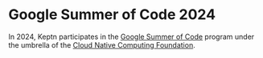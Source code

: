 # Google Summer of Code 2024

In 2024, Keptn participates in the [Google Summer of Code](https://summerofcode.withgoogle.com/) program under the 
umbrella of the [Cloud Native Computing Foundation](https://www.cncf.io/).

